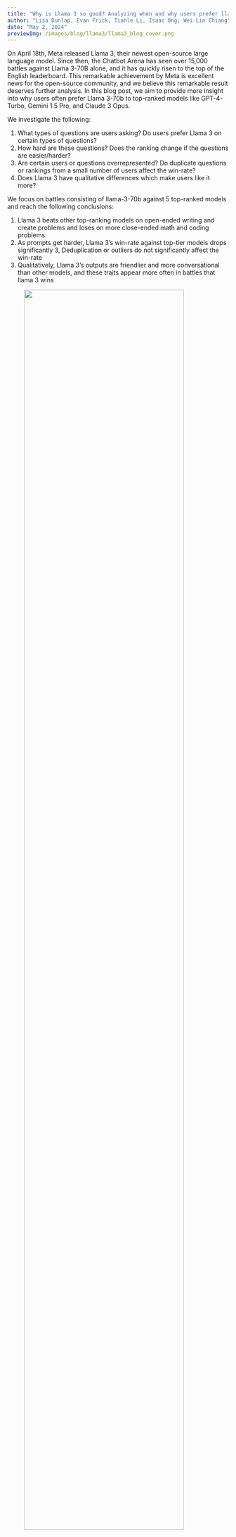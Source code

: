 ```yaml
---
title: "Why is Llama 3 so good? Analyzing when and why users prefer llama 3"
author: "Lisa Dunlap, Evan Frick, Tianle Li, Isaac Ong, Wei-Lin Chiang"
date: "May 2, 2024"
previewImg: /images/blog/llama3/llama3_blog_cover.png
---
```


On April 18th, Meta released Llama 3, their newest open-source large language model. Since then, the Chatbot Arena has seen over 15,000 battles against Llama 3-70B alone, and it has quickly risen to the top of the English leaderboard. This remarkable achievement by Meta is excellent news for the open-source community, and we believe this remarkable result deserves further analysis. In this blog post, we aim to provide more insight into why users often prefer Llama 3-70b to top-ranked models like GPT-4-Turbo, Gemini 1.5 Pro, and Claude 3 Opus.

We investigate the following:
1. What types of questions are users asking? Do users prefer Llama 3 on certain types of questions? 
2. How hard are these questions? Does the ranking change if the questions are easier/harder?
3. Are certain users or questions overrepresented? Do duplicate questions or rankings from a small number of users affect the win-rate?
4. Does Llama 3 have qualitative differences which make users like it more?

We focus on battles consisting of llama-3-70b against 5 top-ranked models and reach the following conclusions:
1. Llama 3 beats other top-ranking models on open-ended writing and create problems and loses on more close-ended math and coding problems
2. As prompts get harder, Llama 3’s win-rate against top-tier models drops significantly
3, Deduplication or outliers do not significantly affect the win-rate
4. Qualitatively, Llama 3’s outputs are friendlier and more conversational than other models, and these traits appear more often in battles that llama 3 wins


<img src="/images/blog/llama3/topic_win_rate.png" style="display:block; margin-top: auto; margin-left: auto; margin-right: auto; margin-bottom: auto; width: 85%"></img>
<p style="color:gray; text-align: center;">Figure 1. LLama3-70b win-rate(excluding ties) against top 5 models across prompt topics. * denotes that the category contains less than 50 battles.</p>



## Analyzing win-rate across different types of questions

**Topic Analysis.** We utilize an LLM labeler (Llama 3-70b) to categorize user prompts into a pre-established taxonomy of topics and visualize the win-rate of Llama3-70b against the other top models across. We see that Llama’s win rate is highest for open-ended and creative tasks like brainstorming and writing, and lowest for more close-ended technical tasks like math and translation. Interestingly Llama 3 achieves the highest win-rate over data processing tasks which mainly consist of parsing and dataframe operations, but as this category has only 19 examples this remains inconclusive.  

**Win-rate VS prompt difficulty.** We employ our [recently released pipeline](https://lmsys.org/blog/2024-04-19-arena-hard/) which scores the difficulty of prompts to determine how Llama 3 compares to the other top models as prompts get harder. We define a set of  ``hardness' ' criteria and use GPT-4-turbo  to annotate each prompt from 0 to 7 to indicate how many of these criteria are satisfied (higher score indicates a harder prompt). Our 7 criteria are:

<table style="width:100%; border-collapse: collapse; border: 1px solid black;">
  <tr style="background-color: black; color: white;">
    <!-- <th style="border: 1px solid black; padding: 10px; text-align: left;">7 Key "Hardness" Criteria</th> -->
  </tr>
  <tr>
    <td style="border: 1px solid black; padding: 10px; text-align: left;"><strong>1. Specificity:</strong> Does the prompt ask for a specific output?</td>
  </tr>
  <tr>
    <td style="border: 1px solid black; padding: 10px; text-align: left;"><strong>2. Domain Knowledge:</strong> Does the prompt cover one or more specific domains?</td>
  </tr>
  <tr>
    <td style="border: 1px solid black; padding: 10px; text-align: left;"><strong>3. Complexity:</strong> Does the prompt have multiple levels of reasoning, components, or variables?</td>
  </tr>
  <tr>
    <td style="border: 1px solid black; padding: 10px; text-align: left;"><strong>4. Problem-Solving:</strong> Does the prompt directly involve the AI to demonstrate active problem-solving skills?</td>
  </tr>
  <tr>
    <td style="border: 1px solid black; padding: 10px; text-align: left;"><strong>5. Creativity:</strong> Does the prompt involve a level of creativity in approaching the problem?</td>
  </tr>
  <tr>
    <td style="border: 1px solid black; padding: 10px; text-align: left;"><strong>6. Technical Accuracy:</strong> Does the prompt require technical accuracy in the response?</td>
  </tr>
  <tr>
    <td style="border: 1px solid black; padding: 10px; text-align: left;"><strong>7. Real-world Application:</strong> Does the prompt relate to real-world applications?</td>
  </tr>
</table>

We score 1000 battles against the top 3 models on the leaderboard and plot win-rate VS prompt score in Figure X. We observe a significant drop in Llama 3's performance compared to the other top models, from high 50% win-rate to low 40%. We conclude that as more of these ``hardness'' criteria are met, Llama 3's win rate drop rapidly compared to other models. Notw that these criteria may not be exhaustive, see [the blog](https://lmsys.org/blog/2024-04-19-arena-hard/) for further discussion. 

We can further analyze to a more granular level which types of questions affect win-rate by fitting a decision tree on the 7 binary columns representing if a given prompt has satisfied each of the criteria above. From this decision tree we can segment prompts into criteria subsets such that Llama3-70b-Instruct performs very well or very poorly. The tree shown in figure X shows us which subsets change the model’s win-rate the most when conditioned on.

<img src="/images/blog/llama3/dtree.svg" style="display:block; margin-top: auto; margin-left: auto; margin-right: auto; margin-bottom: auto; width: 100%"></img>
<p style="color:gray; text-align: center;">Figure 3. Llama3-70b-Instruct win-rate conditioned on hierarchical prompt criteria subsets as fitted using a standard decision tree algorithm. *English battles against top models (claude-3-opus-20240229, gpt-4-0125-preview, gpt-4-1106-preview, gpt-4-turbo-2024-04-09, gemini-1.5-pro-api-0409-preview).</p>

The first thing to notice is that “Specificity” is the root node of the tree, suggesting that this criteria most immediately divides Llama3-70b-Instruct’s performance into its strengths and weaknesses.  It supports our initial findings above that Llama3-70b-Instruct is stronger on open-ended tasks rather than more closed-ended tasks.  We can traverse further down the tree and see that Llama3-70b-Instruct is quite strong on open-ended creative questions (see the blue path), reaching around a 60% win-rate against these top models.  Emperically, these types of questions are often writing and brainstorming style questions. For example two prompts where Llama-3-70B-Instruct won are: "Write the first chapter of a novel." and "Could you provide two story suggestions for children that promote altruism?	".  On the other hand, following the orange path, we can notice that Llama3-70b-Instruct has a lower win-rate against top models when answering close-ended, non-real-world, reasoning-based questions.  These questions are often logic puzzles and math word word problems. Two examples where Llama-3-70B-Instruct won are: "123x = -4x * 2 - 65" and "There are two ducks in front of a duck, two ducks behind a duck and a duck in the middle. How many ducks are there?"

## The effect of overrepresented questions and judges

**Effect of duplicate questions.** Using fuzzy string matching, we find that ~9% (6658/7327) of the user prompts in battles between Llama 3 and the other top models are unique, and show in Table 1 that deduplication does not significantly affect Llama3 win-rate, and only changes 

<style>
th {text-align: left, text-weight: bold}
td {text-align: left}
</style>


<br>
<p style="color:gray; text-align: center;">Table 1: Llama 3-70b battle stats.</p>
<table style="display: flex; justify-content: center;">
<tbody>
<tr>
<th>Model</th> <th># battles</th> <th># battles no tie</th> <th># battles (dedup, no tie)</th> <th>Llama 3 win rate</th> <th>Llama 3 win rate (dedup, no tie)</th>
</tr>
<tr>
<td>Claude 3 Opus</td> <td>1959</td> <td>1328</td> <td>1171</td> <td>51.28%</td> <td>51.58%</td>
</tr>
<tr>
<td>Gemini 1.5</td> <td>2413</td> <td>1620</td> <td>1437</td> <td>50.06%</td> <td>49.48%</td>
</tr>
<tr>
<td>GPT-4 0125</td> <td>1271</td> <td>881</td> <td>779</td> <td>48.58%</td> <td>49.04%</td>
</tr>
<tr>
<td>GPT-4 1106</td> <td>526</td> <td>349</td> <td>307</td> <td>50.72%</td> <td>52.12%</td>
</tr>
<tr>
<td>GPT-4-Turbo</td> <td>2097</td> <td>1437</td> <td>1287</td> <td>47.74%</td> <td>47.73%</td>
</tr>
</tbody>
</table>


**User analysis.** First we consider some basic judging statistics to check that judging behavior is similar between Claude-3-opus-20240229 and Llama 3-70b.

As seem in Figure 4, there is no significant strange behavior as the number of votes per judge increases.  In fact, it seems that as the number of votes per judge increases, the judge’s own battles roughly approach the actual global win rate.

<div style="display: flex; justify-content: center; align-items: center;">
  <div style="text-align: center;">
    <img src="/images/blog/llama3/llama_num_judge.png" alt="Image 1" style="width: 300px; height: auto; margin-right: 20px;">
    <img src="/images/blog/llama3/claude_num_judge.png" alt="Image 2" style="width: 300px; height: auto;">
    <p style="color:gray; text-align: center;">Fig 4: Average Winrate for each judge vs Number of judgments made by each judge.</p>
  </div>
</div>


<br>
<p style="color:gray; text-align: center;">Table 2. Detailed Engagement Metrics for LLMs (Timeframe: April 24 - May 1, 2023). The latest and detailed version <a href="https://huggingface.co/spaces/lmsys/chatbot-arena-leaderboard" target="_blank">here</a>.</p>
<table style="display: flex; justify-content: center;">
<tbody>
<tr>
<th>Model</th> <th>Battles</th> <th>Unique Judges</th> <th>Mean Votes per Judge</th> <th>Median Votes per Judge</th> <th>Max Votes per Judge</th> <th>Mean Judge Age</th> <th>Median Judge Age</th> <th>Max Judge Age</th>
</tr>
<tr>
<td>Llama3-70B-Instruct</td> <td>12,719</td> <td>7,591</td> <td>1.68</td> <td>1</td> <td>65</td> <td>1 hr 10 min</td> <td>2 hr 12 min</td> <td>2 days</td>
</tr>
<tr>
<td>Claude-3-opus-20240229</td> <td>68,656</td> <td>48,570</td> <td>1.41</td> <td>1</td> <td>73</td> <td>1 hr 57 min</td> <td>1 hr 55 min</td> <td>3 days</td>
</tr>
<tr>
<td>All Models All Time</td> <td>749,205</td> <td>316,372</td> <td>2.37</td> <td>1</td> <td>591</td> <td>8 hr 27 min</td> <td>2 hr 23 min</td> <td>295 days</td>
</tr>
</tbody>
</table>
<p>*Judge age is defined as rating_date - min_rating_date(ip_address)</p>

In order to limit the impact of user’s that vote many times we can take the mean of each judge’s win rate, thereby bounding the impact of each individual judge. In this case, we find this stratified win rate in Table 2 is still very similar to the original winrate, suggesting that very active judges are not skewing the result.


<br>
<p style="color:gray; text-align: center;">Table 2. Model Win Rates (Timeframe: April 24 - May 1, 2023). The latest and detailed version <a href="https://huggingface.co/spaces/lmsys/chatbot-arena-leaderboard" target="_blank">here</a>. Note that ties are counted as 0.5, with wins and losses as 1 and 0, respectively.</p>
<table style="display: flex; justify-content: center;">
<tbody>
<tr>
<th>Model</th> <th>Win rate</th> <th>Stratified Winrate</th>
</tr>
<tr>
<td>Llama3-70B-Instruct</td> <td>0.541</td> <td>0.543</td>
</tr>
<tr>
<td>Claude-3-opus-20240229</td> <td>0.619</td> <td>0.621</td>
</tr>
</tbody>
</table>

## Qualitative differences between Llama3 outputs VS other models
From qualitative analysis of outputs between Llama3 and other models, we observe that Llama3 outputs are often more excited, positive, conversational, and friendly than other models.  

**Measuring sentiment.** To measure excitement, we assign a binary label to each output based on the presence of an exclamation point. For positivity, friendliness, and conversationality, we use GPT-3.5 as a judge to rate each output on a scale of 1-5. In a given battle, Llama 3 outputs are labeled as more excited, positive, conversational, or friendly if their score is higher than the opponent's. Figure 5 displays the distribution of these qualities across models, revealing that Llama 3 outputs generally exhibit higher levels of excitement, positivity, friendliness, and conversationality compared to their opponents.

<img src="/images/blog/llama3/llama_sentiment_distribution.png" style="display:block; margin-top: auto; margin-left: auto; margin-right: auto; margin-bottom: auto; width: 85%"></img>
<p style="color:gray; text-align: center;">Figure 5: Sentiment Distribution.</p>

**Is sentiment related to win-rate?** Figure 6 compares the sentiment qualities of Llama 3's outputs in battles it wins versus those it loses. The results suggest that winning outputs tend to be more conversational and slightly friendlier, indicating that engaging and positive communication may contribute to success in these competitive scenarios.

<img src="/images/blog/llama3/sentiment_win_rate.png" style="display:block; margin-top: auto; margin-left: auto; margin-right: auto; margin-bottom: auto; width: 85%"></img>
<p style="color:gray; text-align: center;">Figure 6: Llama 3-sentiment VS win-rate.</p>

## Conclusion

From the beginning, our mission has been to advance LLM development and understanding. As such, we believe that utilizing the data we have to perform more in-depth analysis into these models behaviors as well as use preferences is invaluable to both model users and model developers. While we use Llama 3 as a case study, we are excited to explore analyzing other models in the future to provide more insight to the community.  